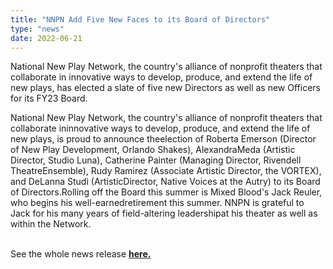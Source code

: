 ```yaml
---
title: "NNPN Add Five New Faces to its Board of Directors"
type: "news"
date: 2022-06-21
---
```


<p><span class="lead-in">National New Play Network, the country's alliance of nonprofit theaters that collaborate in innovative ways to develop, produce, and extend the life of new plays, has elected a slate of five new Directors as well as new Officers for its FY23 Board.
</p>
National New Play Network, the country's alliance of nonprofit theaters that collaborate ininnovative ways to develop, produce, and extend the life of new plays, is proud to announce theelection of Roberta Emerson (Director of New Play Development, Orlando Shakes), AlexandraMeda (Artistic Director, Studio Luna), Catherine Painter (Managing Director, Rivendell TheatreEnsemble), Rudy Ramirez (Associate Artistic Director, the VORTEX), and DeLanna Studi (ArtisticDirector, Native Voices at the Autry) to its Board of Directors.Rolling off the Board this summer is Mixed Blood's Jack Reuler, who begins his well-earnedretirement this summer. NNPN is grateful to Jack for his many years of field-altering leadershipat his theater as well as within the Network.
<br></br>

See the whole news release **[here.](https://bit.ly/3yjiFhE)**
